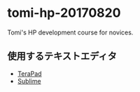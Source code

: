 # tomi-hp-20170820
Tomi's HP development course for novices.

## 使用するテキストエディタ

* [TeraPad](http://forest.watch.impress.co.jp/library/software/terapad/)
* [Sublime](http://www.sublimetext.com/3)
